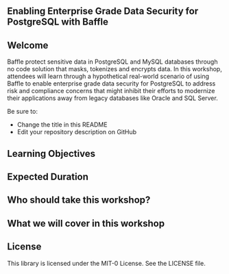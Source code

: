 ## Enabling Enterprise Grade Data Security for PostgreSQL with Baffle 

## Welcome

Baffle protect sensitive data in PostgreSQL and MySQL databases through no code solution that masks, tokenizes and encrypts data. In this workshop, attendees will learn through a hypothetical real-world scenario of using Baffle to enable enterprise grade data security for PostgreSQL to address risk and compliance concerns that might inhibit their efforts to modernize their applications away from legacy databases like Oracle and SQL Server.

Be sure to:

* Change the title in this README
* Edit your repository description on GitHub

## Learning Objectives

## Expected Duration

## Who should take this workshop?

## What we will cover in this workshop

## License

This library is licensed under the MIT-0 License. See the LICENSE file.

###


